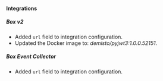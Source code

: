 
#### Integrations

##### Box v2

- Added `url` field to integration configuration. 
- Updated the Docker image to: *demisto/pyjwt3:1.0.0.52151*.

##### Box Event Collector

- Added `url` field to integration configuration. 
